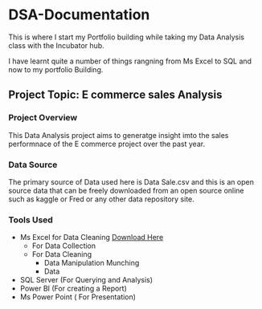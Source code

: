 # DSA-Documentation

This is where I start my Portfolio building while taking my Data Analysis class with the Incubator hub.

I have learnt quite a number of things rangning from Ms Excel to SQL and now to my portfolio Building.

## Project Topic: E commerce sales Analysis

### Project Overview

This Data Analysis project aims to generatge insight imto the sales performnace of the E commerce project over the past year.

### Data Source
The primary source of Data used here is Data Sale.csv and this is an open source data that can be freely downloaded from an open source online such as kaggle or Fred or any other data repository site.

### Tools Used
- Ms Excel for Data Cleaning [Download Here](https://www.microsoft.com)
    - For Data Collection
    -  For Data Cleaning
       - Data Manipulation Munching
       - Data 
- SQL Server (For Querying and Analysis)
- Power BI (For creating a Report)
- Ms Power Point ( For Presentation)
